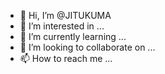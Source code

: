 - 👋 Hi, I’m @JITUKUMA
- 👀 I’m interested in ...
- 🌱 I’m currently learning ...
- 💞️ I’m looking to collaborate on ...
- 📫 How to reach me ...

<!---
JITUKUMA/JITUKUMA is a ✨ special ✨ repository because its `README.md` (this file) appears on your GitHub profile.
You can click the Preview link to take a look at your changes.
--->
